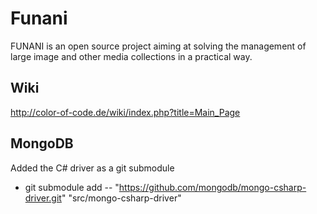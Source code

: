 Funani
======

FUNANI is an open source project aiming at solving the management of large image and other media collections in a practical way.

Wiki
----

http://color-of-code.de/wiki/index.php?title=Main_Page


MongoDB
-------

Added the C# driver as a git submodule

- git submodule add  -- "https://github.com/mongodb/mongo-csharp-driver.git"  "src/mongo-csharp-driver"

